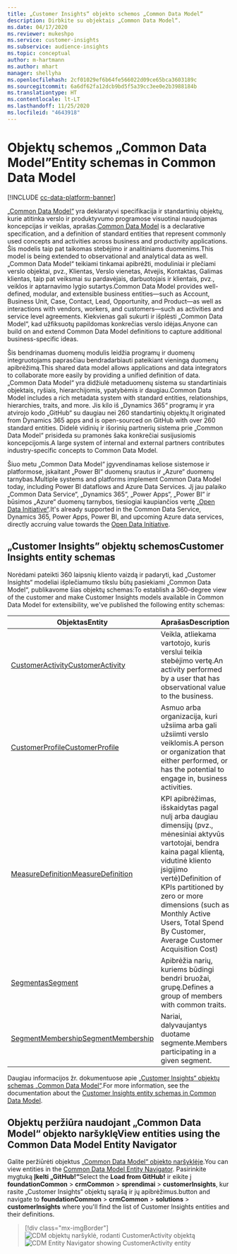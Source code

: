 ```yaml
---
title: „Customer Insights“ objekto schemos „Common Data Model“
description: Dirbkite su objektais „Common Data Model“.
ms.date: 04/17/2020
ms.reviewer: mukeshpo
ms.service: customer-insights
ms.subservice: audience-insights
ms.topic: conceptual
author: m-hartmann
ms.author: mhart
manager: shellyha
ms.openlocfilehash: 2cf01029ef6b64fe566022d09ce65bca3603189c
ms.sourcegitcommit: 6a6df62fa12dcb9bd5f5a39cc3ee0e2b3988184b
ms.translationtype: HT
ms.contentlocale: lt-LT
ms.lasthandoff: 11/25/2020
ms.locfileid: "4643918"
---
```

# <a name="entity-schemas-in-common-data-model"></a><span data-ttu-id="a031c-103">Objektų schemos „Common Data Model”</span><span class="sxs-lookup"><span data-stu-id="a031c-103">Entity schemas in Common Data Model</span></span>

[!INCLUDE [cc-data-platform-banner](../includes/cc-data-platform-banner.md)]

<span data-ttu-id="a031c-104">[„Common Data Model“](https://docs.microsoft.com/common-data-model/) yra deklaratyvi specifikacija ir standartinių objektų, kurie atitinka verslo ir produktyvumo programose visuotinai naudojamas koncepcijas ir veiklas, aprašas.</span><span class="sxs-lookup"><span data-stu-id="a031c-104">[Common Data Model](https://docs.microsoft.com/common-data-model/) is a declarative specification, and a definition of standard entities that represent commonly used concepts and activities across business and productivity applications.</span></span> <span data-ttu-id="a031c-105">Šis modelis taip pat taikomas stebėjimo ir analitiniams duomenims.</span><span class="sxs-lookup"><span data-stu-id="a031c-105">This model is being extended to observational and analytical data as well.</span></span> <span data-ttu-id="a031c-106">„Common Data Model“ teikiami tinkamai apibrėžti, moduliniai ir plečiami verslo objektai, pvz., Klientas, Verslo vienetas, Atvejis, Kontaktas, Galimas klientas, taip pat veiksmai su pardavėjais, darbuotojais ir klientais, pvz., veiklos ir aptarnavimo lygio sutartys.</span><span class="sxs-lookup"><span data-stu-id="a031c-106">Common Data Model provides well-defined, modular, and extensible business entities—such as Account, Business Unit, Case, Contact, Lead, Opportunity, and Product—as well as interactions with vendors, workers, and customers—such as activities and service level agreements.</span></span> <span data-ttu-id="a031c-107">Kiekvienas gali sukurti ir išplėsti „Common Data Model“, kad užfiksuotų papildomas konkrečias verslo idėjas.</span><span class="sxs-lookup"><span data-stu-id="a031c-107">Anyone can build on and extend Common Data Model definitions to capture additional business-specific ideas.</span></span>

<span data-ttu-id="a031c-108">Šis bendrinamas duomenų modulis leidžia programų ir duomenų integruotojams paprasčiau bendradarbiauti pateikiant vieningą duomenų apibrėžimą.</span><span class="sxs-lookup"><span data-stu-id="a031c-108">This shared data model allows applications and data integrators to collaborate more easily by providing a unified definition of data.</span></span> <span data-ttu-id="a031c-109">„Common Data Model“ yra didžiulė metaduomenų sistema su standartiniais objektais, ryšiais, hierarchijomis, ypatybėmis ir daugiau.</span><span class="sxs-lookup"><span data-stu-id="a031c-109">Common Data Model includes a rich metadata system with standard entities, relationships, hierarchies, traits, and more.</span></span> <span data-ttu-id="a031c-110">Jis kilo iš „Dynamics 365“ programų ir yra atvirojo kodo „GitHub“ su daugiau nei 260 standartinių objektų.</span><span class="sxs-lookup"><span data-stu-id="a031c-110">It originated from Dynamics 365 apps and is open-sourced on GitHub with over 260 standard entities.</span></span> <span data-ttu-id="a031c-111">Didelė vidinių ir išorinių partnerių sistema prie „Common Data Model“ prisideda su pramonės šaka konkrečiai susijusiomis koncepcijomis.</span><span class="sxs-lookup"><span data-stu-id="a031c-111">A large system of internal and external partners contributes industry-specific concepts to Common Data Model.</span></span>

<span data-ttu-id="a031c-112">Šiuo metu „Common Data Model“ įgyvendinamas keliose sistemose ir platformose, įskaitant „Power BI“ duomenų srautus ir „Azure“ duomenų tarnybas.</span><span class="sxs-lookup"><span data-stu-id="a031c-112">Multiple systems and platforms implement Common Data Model today, including Power BI dataflows and Azure Data Services.</span></span> <span data-ttu-id="a031c-113">Jį jau palaiko „Common Data Service“, „Dynamics 365“, „Power Apps“, „Power BI“ ir būsimos „Azure“ duomenų tarnybos, tiesiogiai kaupiančios vertę [„Open Data Initiative“](https://www.microsoft.com/open-data-initiative).</span><span class="sxs-lookup"><span data-stu-id="a031c-113">It's already supported in the Common Data Service, Dynamics 365, Power Apps, Power BI, and upcoming Azure data services, directly accruing value towards the [Open Data Initiative](https://www.microsoft.com/open-data-initiative).</span></span>

## <a name="customer-insights-entity-schemas"></a><span data-ttu-id="a031c-114">„Customer Insights” objektų schemos</span><span class="sxs-lookup"><span data-stu-id="a031c-114">Customer Insights entity schemas</span></span>

<span data-ttu-id="a031c-115">Norėdami pateikti 360 laipsnių kliento vaizdą ir padaryti, kad „Customer Insights“ modeliai išplečiamumo tikslu būtų pasiekiami „Common Data Model“, publikavome šias objektų schemas:</span><span class="sxs-lookup"><span data-stu-id="a031c-115">To establish a 360-degree view of the customer and make Customer Insights models available in Common Data Model for extensibility, we've published the following entity schemas:</span></span>

| <span data-ttu-id="a031c-116">Objektas</span><span class="sxs-lookup"><span data-stu-id="a031c-116">Entity</span></span> | <span data-ttu-id="a031c-117">Aprašas</span><span class="sxs-lookup"><span data-stu-id="a031c-117">Description</span></span> |
|---------|---------|
|[<span data-ttu-id="a031c-118">CustomerActivity</span><span class="sxs-lookup"><span data-stu-id="a031c-118">CustomerActivity</span></span>](https://docs.microsoft.com/common-data-model/schema/core/applicationcommon/foundationcommon/crmcommon/solutions/customerinsights/customeractivity) | <span data-ttu-id="a031c-119">Veikla, atliekama vartotojo, kuris verslui teikia stebėjimo vertę.</span><span class="sxs-lookup"><span data-stu-id="a031c-119">An activity performed by a user that has observational value to the business.</span></span> |
|[<span data-ttu-id="a031c-120">CustomerProfile</span><span class="sxs-lookup"><span data-stu-id="a031c-120">CustomerProfile</span></span>](https://docs.microsoft.com/common-data-model/schema/core/applicationcommon/foundationcommon/crmcommon/solutions/customerinsights/customerprofile) | <span data-ttu-id="a031c-121">Asmuo arba organizacija, kuri užsiima arba gali užsiimti verslo veiklomis.</span><span class="sxs-lookup"><span data-stu-id="a031c-121">A person or organization that either performed, or has the potential to engage in, business activities.</span></span> |
|[<span data-ttu-id="a031c-122">MeasureDefinition</span><span class="sxs-lookup"><span data-stu-id="a031c-122">MeasureDefinition</span></span>](https://docs.microsoft.com/common-data-model/schema/core/applicationcommon/foundationcommon/crmcommon/solutions/customerinsights/measuredefinition) | <span data-ttu-id="a031c-123">KPI apibrėžimas, išskaidytas pagal nulį arba daugiau dimensijų (pvz., mėnesiniai aktyvūs vartotojai, bendra kaina pagal klientą, vidutinė kliento įsigijimo vertė)</span><span class="sxs-lookup"><span data-stu-id="a031c-123">Definition of KPIs partitioned by zero or more dimensions (such as Monthly Active Users, Total Spend By Customer, Average Customer Acquisition Cost)</span></span> |
|[<span data-ttu-id="a031c-124">Segmentas</span><span class="sxs-lookup"><span data-stu-id="a031c-124">Segment</span></span>](https://docs.microsoft.com/common-data-model/schema/core/applicationcommon/foundationcommon/crmcommon/solutions/customerinsights/segment) | <span data-ttu-id="a031c-125">Apibrėžia narių, kuriems būdingi bendri bruožai, grupę.</span><span class="sxs-lookup"><span data-stu-id="a031c-125">Defines a group of members with common traits.</span></span> |
|[<span data-ttu-id="a031c-126">SegmentMembership</span><span class="sxs-lookup"><span data-stu-id="a031c-126">SegmentMembership</span></span>](https://docs.microsoft.com/common-data-model/schema/core/applicationcommon/foundationcommon/crmcommon/solutions/customerinsights/segmentmembership) | <span data-ttu-id="a031c-127">Nariai, dalyvaujantys duotame segmente.</span><span class="sxs-lookup"><span data-stu-id="a031c-127">Members participating in a given segment.</span></span> |

<span data-ttu-id="a031c-128">Daugiau informacijos žr. dokumentuose apie [„Customer Insights“ objektų schemas „Common Data Model“](https://docs.microsoft.com/common-data-model/schema/core/applicationcommon/foundationcommon/crmcommon/solutions/customerinsights/overview).</span><span class="sxs-lookup"><span data-stu-id="a031c-128">For more information, see the documentation about the [Customer Insights entity schemas in Common Data Model](https://docs.microsoft.com/common-data-model/schema/core/applicationcommon/foundationcommon/crmcommon/solutions/customerinsights/overview).</span></span>

## <a name="view-entities-using-the-common-data-model-entity-navigator"></a><span data-ttu-id="a031c-129">Objektų peržiūra naudojant „Common Data Model“ objekto naršyklę</span><span class="sxs-lookup"><span data-stu-id="a031c-129">View entities using the Common Data Model Entity Navigator</span></span>

<span data-ttu-id="a031c-130">Galite peržiūrėti objektus [„Common Data Model“ objekto naršyklėje](https://microsoft.github.io/CDM/).</span><span class="sxs-lookup"><span data-stu-id="a031c-130">You can view entities in the [Common Data Model Entity Navigator](https://microsoft.github.io/CDM/).</span></span> <span data-ttu-id="a031c-131">Pasirinkite mygtuką **Įkelti „GitHub!“**</span><span class="sxs-lookup"><span data-stu-id="a031c-131">Select the **Load from GitHub!**</span></span> <span data-ttu-id="a031c-132">ir eikite į **foundationCommon** > **crmCommon** > **sprendimai** > **customerInsights**, kur rasite „Customer Insights“ objektų sąrašą ir jų apibrėžimus.</span><span class="sxs-lookup"><span data-stu-id="a031c-132">button and navigate to **foundationCommon** > **crmCommon** > **solutions** > **customerInsights** where you'll find the list of Customer Insights entities and their definitions.</span></span>
> [!div class="mx-imgBorder"]
> <span data-ttu-id="a031c-133">![CDM objektų naršyklė, rodanti CustomerActivity objektą](media/CDM-entity-navigator.png "CDM objektų naršyklė, rodanti CustomerActivity objektą")</span><span class="sxs-lookup"><span data-stu-id="a031c-133">![CDM Entity Navigator showing CustomerActivity entity](media/CDM-entity-navigator.png "CDM Entity Navigator showing CustomerActivity entity")</span></span>
